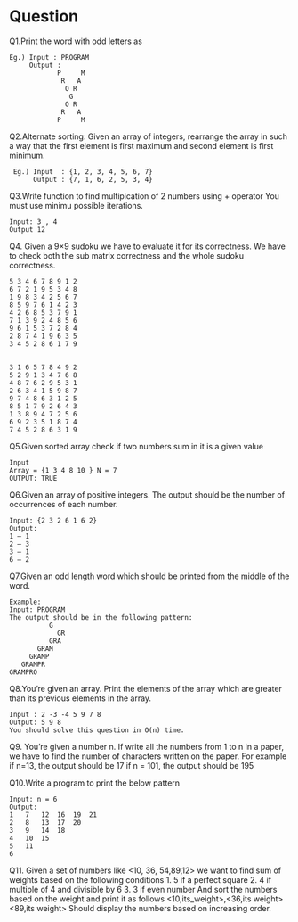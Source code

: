 # Question
Q1.Print the word with odd letters as
```
Eg.) Input : PROGRAM
     Output : 
            P     M
             R   A
              O R
               G
              O R
             R   A
            P     M
```

Q2.Alternate sorting: Given an array of integers, rearrange the array in such a way that the first element is first maximum and second element is first minimum. 
```
 Eg.) Input  : {1, 2, 3, 4, 5, 6, 7} 
      Output : {7, 1, 6, 2, 5, 3, 4}
```

Q3.Write function to find multipication of 2 numbers using + operator You must use minimu possible iterations.
```
Input: 3 , 4
Output 12
```

Q4. Given a 9×9 sudoku we have to evaluate it for its correctness. We have to check both the sub matrix correctness and the whole sudoku correctness.
```
5 3 4 6 7 8 9 1 2
6 7 2 1 9 5 3 4 8
1 9 8 3 4 2 5 6 7
8 5 9 7 6 1 4 2 3
4 2 6 8 5 3 7 9 1
7 1 3 9 2 4 8 5 6
9 6 1 5 3 7 2 8 4
2 8 7 4 1 9 6 3 5
3 4 5 2 8 6 1 7 9


3 1 6 5 7 8 4 9 2
5 2 9 1 3 4 7 6 8
4 8 7 6 2 9 5 3 1
2 6 3 4 1 5 9 8 7
9 7 4 8 6 3 1 2 5
8 5 1 7 9 2 6 4 3
1 3 8 9 4 7 2 5 6
6 9 2 3 5 1 8 7 4
7 4 5 2 8 6 3 1 9
```

Q5.Given sorted array check if two numbers sum in it is a given value
```
Input
Array = {1 3 4 8 10 } N = 7
OUTPUT: TRUE
```

Q6.Given an array of positive integers. The output should be the number of occurrences of each number.
```
Input: {2 3 2 6 1 6 2}
Output:
1 – 1
2 – 3
3 – 1
6 – 2
```

Q7.Given an odd length word which should be printed from the middle of the word.
```
Example:
Input: PROGRAM
The output should be in the following pattern:
	      G
            GR
          GRA
       GRAM
     GRAMP
   GRAMPR
GRAMPRO
```

Q8.You’re given an array. Print the elements of the array which are greater than its previous elements in the array.
```
Input : 2 -3 -4 5 9 7 8    
Output: 5 9 8
You should solve this question in O(n) time.
```

Q9. You’re given a number n. 
If write all the numbers from 1 to n in a paper, we have to find the number of characters written on the paper.
For example if n=13, the output should be 17 if n = 101, the output should be 195

Q10.Write a program to print the below pattern
```
Input: n = 6
Output:
1	7	12	16	19	21
2	8	13	17	20
3	9	14	18	
4	10	15
5	11	
6 
```

Q11. Given a set of numbers like <10, 36, 54,89,12> we want to find sum of weights based on the following conditions
    1. 5 if a perfect square
    2. 4 if multiple of 4 and divisible by 6
    3. 3 if even number
And sort the numbers based on the weight and print it as follows
<10,its_weight>,<36,its weight><89,its weight>
Should display the numbers based on increasing order.
